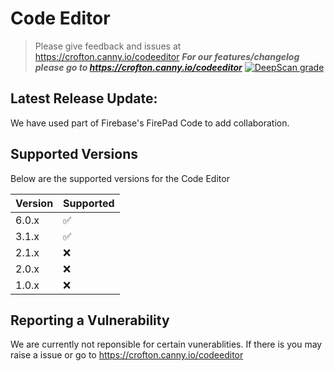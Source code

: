 # Code Editor
> Please give feedback and issues at https://crofton.canny.io/codeeditor
***For our features/changelog please go to https://crofton.canny.io/codeeditor***
[![DeepScan grade](https://deepscan.io/api/teams/14294/projects/17401/branches/397913/badge/grade.svg)](https://deepscan.io/dashboard#view=project&tid=14294&pid=17401&bid=397913)

## Latest Release Update:
We have used part of Firebase's FirePad Code to add collaboration.


## Supported Versions

Below are the supported versions for the Code Editor

| Version | Supported          |
| ------- | ------------------ |
| 6.0.x   | :white_check_mark: |
| 3.1.x   | :white_check_mark: |
| 2.1.x   | :x: |
| 2.0.x   | :x: |
| 1.0.x   | :x:                |

## Reporting a Vulnerability
We are currently not reponsible for certain vunerablities. If there is you may raise a issue or go to https://crofton.canny.io/codeeditor


